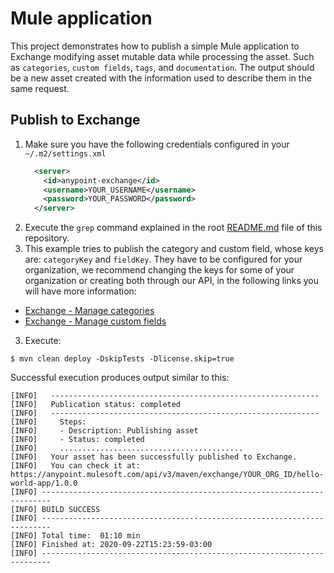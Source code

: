 # Mule application

This project demonstrates how to publish a simple Mule application to Exchange modifying asset mutable data while processing the asset. Such as `categories`, `custom fields`, `tags`, and `documentation`. The output should be a new asset created with the information used to describe them in the same request.

## Publish to Exchange

1. Make sure you have the following credentials configured in your `~/.m2/settings.xml`
    ```xml
      <server>
        <id>anypoint-exchange</id>
        <username>YOUR_USERNAME</username>
        <password>YOUR_PASSWORD</password>
      </server>
    ```
2. Execute the `grep` command explained in the root [README.md](../README.md) file of this repository.
3. This example tries to publish the category and custom field, whose keys are: `categoryKey` and `fieldKey`. They have to be configured for your organization, we recommend changing the keys for some of your organization or creating both through our API, in the following links you will have more information:
- [Exchange - Manage categories](https://docs.mulesoft.com/exchange/to-manage-categories)
- [Exchange - Manage custom fields](https://docs.mulesoft.com/exchange/to-manage-custom-fields)
3. Execute:

```shell
$ mvn clean deploy -DskipTests -Dlicense.skip=true
```

Successful execution produces output similar to this:

```shell
[INFO]   ------------------------------------------------------------
[INFO]   Publication status: completed
[INFO]   ------------------------------------------------------------
[INFO]     Steps:
[INFO]     - Description: Publishing asset
[INFO]     - Status: completed
[INFO]     .........................................
[INFO]   Your asset has been successfully published to Exchange.
[INFO]   You can check it at: https://anypoint.mulesoft.com/api/v3/maven/exchange/YOUR_ORG_ID/hello-world-app/1.0.0
[INFO] ------------------------------------------------------------------------
[INFO] BUILD SUCCESS
[INFO] ------------------------------------------------------------------------
[INFO] Total time:  01:10 min
[INFO] Finished at: 2020-09-22T15:23:59-03:00
[INFO] ------------------------------------------------------------------------
```
